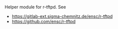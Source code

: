 Helper module for r-tftpd.  See

- https://gitlab-ext.sigma-chemnitz.de/ensc/r-tftpd
- https://github.com/ensc/r-tftpd
